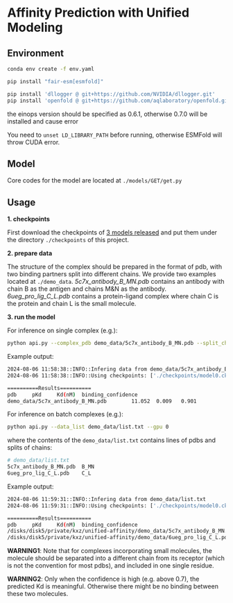 # Affinity Prediction with Unified Modeling

## Environment

```bash
conda env create -f env.yaml

pip install "fair-esm[esmfold]"

pip install 'dllogger @ git+https://github.com/NVIDIA/dllogger.git'
pip install 'openfold @ git+https://github.com/aqlaboratory/openfold.git@4b41059694619831a7db195b7e0988fc4ff3a307'
```

the einops version should be specified as 0.6.1, otherwise 0.7.0 will be installed and cause error

You need to `unset LD_LIBRARY_PATH` before running, otherwise ESMFold will throw CUDA error.

## Model

Core codes for the model are located at `./models/GET/get.py`

## Usage

**1. checkpoints**

First download the checkpoints of [3 models released](https://github.com/kxz18/unified-affinity/releases) and put them under the directory `./checkpoints` of this project.

**2. prepare data**

The structure of the complex should be prepared in the format of pdb, with two binding partners split into different chains. We provide two examples located at `./demo_data`. *5c7x_antibody_B_MN.pdb* contains an antibody with chain B as the antigen and chains M&N as the antibody. *6ueg_pro_lig_C_L.pdb* contains a protein-ligand complex where chain C is the protein and chain L is the small molecule.

**3. run the model**

For inference on single complex (e.g.):

```bash
python api.py --complex_pdb demo_data/5c7x_antibody_B_MN.pdb --split_chains B_MN --gpu 0
```

Example output:

```bash
2024-08-06 11:58:38::INFO::Infering data from demo_data/5c7x_antibody_B_MN.pdb
2024-08-06 11:58:38::INFO::Using checkpoints: ['./checkpoints/model0.ckpt', './checkpoints/model1.ckpt', './checkpoints/model2.ckpt']

==========Results==========
pdb     pKd     Kd(nM)  binding_confidence
demo_data/5c7x_antibody_B_MN.pdb        11.052  0.009   0.901
```

For inference on batch complexes (e.g.):

```bash
python api.py --data_list demo_data/list.txt --gpu 0
```

where the contents of the `demo_data/list.txt` contains lines of pdbs and splits of chains:

```bash
# demo_data/list.txt
5c7x_antibody_B_MN.pdb  B_MN
6ueg_pro_lig_C_L.pdb    C_L
```

Example output:

```bash
2024-08-06 11:59:31::INFO::Infering data from demo_data/list.txt
2024-08-06 11:59:31::INFO::Using checkpoints: ['./checkpoints/model0.ckpt', './checkpoints/model1.ckpt', './checkpoints/model2.ckpt']

==========Results==========
pdb     pKd     Kd(nM)  binding_confidence
/disks/disk5/private/kxz/unified-affinity/demo_data/5c7x_antibody_B_MN.pdb      11.052  0.009   0.901
/disks/disk5/private/kxz/unified-affinity/demo_data/6ueg_pro_lig_C_L.pdb        3.585   259952.278      0.597
```

**WARNING1**: Note that for complexes incorporating small molecules, the molecule should be separated into a different chain from its receptor (which is not the convention for most pdbs), and included in one single residue.

**WARNING2**: Only when the confidence is high (e.g. above 0.7), the predicted Kd is meaningful. Otherwise there might be no binding between these two molecules.
